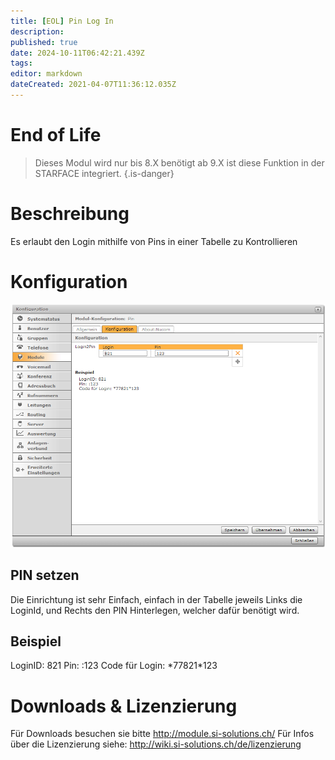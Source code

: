 ```yaml
---
title: [EOL] Pin Log In
description: 
published: true
date: 2024-10-11T06:42:21.439Z
tags: 
editor: markdown
dateCreated: 2021-04-07T11:36:12.035Z
---
```


# End of Life

> Dieses Modul wird nur bis 8.X benötigt ab 9.X ist diese Funktion in der STARFACE integriert.
{.is-danger}


# Beschreibung
Es erlaubt den Login mithilfe von Pins in einer Tabelle zu Kontrollieren
# Konfiguration
![1](/uploads/ping-log-in/1.png "1")
## PIN setzen
Die Einrichtung ist sehr Einfach, einfach in der Tabelle jeweils Links die LoginId, und Rechts den PIN Hinterlegen, welcher dafür benötigt wird.

## Beispiel
LoginID: 821
Pin: :123
Code für Login: \*77821*123 

# Downloads & Lizenzierung
Für Downloads besuchen sie bitte http://module.si-solutions.ch/
Für Infos über die Lizenzierung siehe: http://wiki.si-solutions.ch/de/lizenzierung
